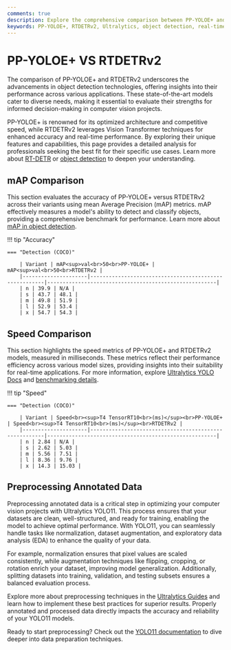 ```yaml
---
comments: true
description: Explore the comprehensive comparison between PP-YOLOE+ and RTDETRv2, two cutting-edge models in real-time object detection. Discover their performance, efficiency, and adaptability for tasks in computer vision, edge AI, and real-time AI applications. Learn how these models excel in accuracy and speed for modern AI workflows.
keywords: PP-YOLOE+, RTDETRv2, Ultralytics, object detection, real-time AI, edge AI, computer vision, AI performance, model comparison
---
```


# PP-YOLOE+ VS RTDETRv2

The comparison of PP-YOLOE+ and RTDETRv2 underscores the advancements in object detection technologies, offering insights into their performance across various applications. These state-of-the-art models cater to diverse needs, making it essential to evaluate their strengths for informed decision-making in computer vision projects.

PP-YOLOE+ is renowned for its optimized architecture and competitive speed, while RTDETRv2 leverages Vision Transformer techniques for enhanced accuracy and real-time performance. By exploring their unique features and capabilities, this page provides a detailed analysis for professionals seeking the best fit for their specific use cases. Learn more about [RT-DETR](https://docs.ultralytics.com/reference/models/rtdetr/model/) or [object detection](https://www.ultralytics.com/glossary/object-detection) to deepen your understanding.

## mAP Comparison

This section evaluates the accuracy of PP-YOLOE+ versus RTDETRv2 across their variants using mean Average Precision (mAP) metrics. mAP effectively measures a model's ability to detect and classify objects, providing a comprehensive benchmark for performance. Learn more about [mAP in object detection](https://www.ultralytics.com/glossary/mean-average-precision-map).

!!! tip "Accuracy"

    === "Detection (COCO)"

    	| Variant | mAP<sup>val<br>50<br>PP-YOLOE+ | mAP<sup>val<br>50<br>RTDETRv2 |
    	|---------------------|-------------------------------------------------------|-------------------------------------------------------|
    	| n | 39.9 | N/A |
    	| s | 43.7 | 48.1 |
    	| m | 49.8 | 51.9 |
    	| l | 52.9 | 53.4 |
    	| x | 54.7 | 54.3 |

## Speed Comparison

This section highlights the speed metrics of PP-YOLOE+ and RTDETRv2 models, measured in milliseconds. These metrics reflect their performance efficiency across various model sizes, providing insights into their suitability for real-time applications. For more information, explore [Ultralytics YOLO Docs](https://docs.ultralytics.com/models/yolov10/) and [benchmarking details](https://docs.ultralytics.com/modes/benchmark/).

!!! tip "Speed"

    === "Detection (COCO)"

    	| Variant | Speed<br><sup>T4 TensorRT10<br>(ms)</sup><br>PP-YOLOE+ | Speed<br><sup>T4 TensorRT10<br>(ms)</sup><br>RTDETRv2 |
    	|---------------------|-------------------------------------------------------|-------------------------------------------------------|
    	| n | 2.84 | N/A |
    	| s | 2.62 | 5.03 |
    	| m | 5.56 | 7.51 |
    	| l | 8.36 | 9.76 |
    	| x | 14.3 | 15.03 |

## Preprocessing Annotated Data

Preprocessing annotated data is a critical step in optimizing your computer vision projects with Ultralytics YOLO11. This process ensures that your datasets are clean, well-structured, and ready for training, enabling the model to achieve optimal performance. With YOLO11, you can seamlessly handle tasks like normalization, dataset augmentation, and exploratory data analysis (EDA) to enhance the quality of your data.

For example, normalization ensures that pixel values are scaled consistently, while augmentation techniques like flipping, cropping, or rotation enrich your dataset, improving model generalization. Additionally, splitting datasets into training, validation, and testing subsets ensures a balanced evaluation process.

Explore more about preprocessing techniques in the [Ultralytics Guides](https://docs.ultralytics.com/guides/) and learn how to implement these best practices for superior results. Properly annotated and processed data directly impacts the accuracy and reliability of your YOLO11 models.

Ready to start preprocessing? Check out the [YOLO11 documentation](https://docs.ultralytics.com/) to dive deeper into data preparation techniques.
